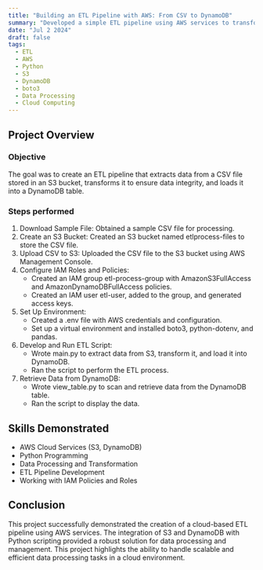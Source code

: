 ```yaml
---
title: "Building an ETL Pipeline with AWS: From CSV to DynamoDB"
summary: "Developed a simple ETL pipeline using AWS services to transform and load data from a CSV file into a DynamoDB table. This project showcases the integration of AWS S3 and DynamoDB using Python scripts, demonstrating capabilities in cloud-based data processing."
date: "Jul 2 2024"
draft: false
tags:
  - ETL
  - AWS
  - Python
  - S3
  - DynamoDB
  - boto3
  - Data Processing
  - Cloud Computing
---
```


## Project Overview
### Objective

The goal was to create an ETL pipeline that extracts data from a CSV file stored in an S3 bucket, transforms it to ensure data integrity, and loads it into a DynamoDB table.

### Steps performed
1. Download Sample File: Obtained a sample CSV file for processing.
2. Create an S3 Bucket: Created an S3 bucket named etlprocess-files to store the CSV file.
3. Upload CSV to S3: Uploaded the CSV file to the S3 bucket using AWS Management Console.
4. Configure IAM Roles and Policies:
    - Created an IAM group etl-process-group with AmazonS3FullAccess and AmazonDynamoDBFullAccess policies.
    - Created an IAM user etl-user, added to the group, and generated access keys.
5. Set Up Environment:
    - Created a .env file with AWS credentials and configuration.
    - Set up a virtual environment and installed boto3, python-dotenv, and pandas.
6. Develop and Run ETL Script:
    - Wrote main.py to extract data from S3, transform it, and load it into DynamoDB.
    - Ran the script to perform the ETL process.
7. Retrieve Data from DynamoDB:
    - Wrote view_table.py to scan and retrieve data from the DynamoDB table.
    - Ran the script to display the data.

## Skills Demonstrated

- AWS Cloud Services (S3, DynamoDB)
- Python Programming
- Data Processing and Transformation
- ETL Pipeline Development
- Working with IAM Policies and Roles

## Conclusion

This project successfully demonstrated the creation of a cloud-based ETL pipeline using AWS services. The integration of S3 and DynamoDB with Python scripting provided a robust solution for data processing and management. This project highlights the ability to handle scalable and efficient data processing tasks in a cloud environment.